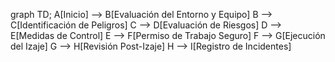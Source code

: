 graph TD;
    A[Inicio] --> B[Evaluación del Entorno y Equipo]
    B --> C[Identificación de Peligros]
    C --> D[Evaluación de Riesgos]
    D --> E[Medidas de Control]
    E --> F[Permiso de Trabajo Seguro]
    F --> G[Ejecución del Izaje]
    G --> H[Revisión Post-Izaje]
    H --> I[Registro de Incidentes]
